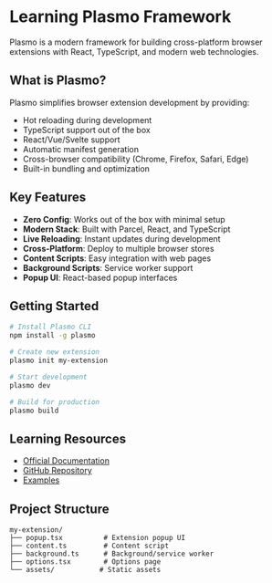 # Learning Plasmo Framework

Plasmo is a modern framework for building cross-platform browser extensions with React, TypeScript, and modern web technologies.

## What is Plasmo?

Plasmo simplifies browser extension development by providing:

- Hot reloading during development
- TypeScript support out of the box
- React/Vue/Svelte support
- Automatic manifest generation
- Cross-browser compatibility (Chrome, Firefox, Safari, Edge)
- Built-in bundling and optimization

## Key Features

- **Zero Config**: Works out of the box with minimal setup
- **Modern Stack**: Built with Parcel, React, and TypeScript
- **Live Reloading**: Instant updates during development
- **Cross-Platform**: Deploy to multiple browser stores
- **Content Scripts**: Easy integration with web pages
- **Background Scripts**: Service worker support
- **Popup UI**: React-based popup interfaces

## Getting Started

```bash
# Install Plasmo CLI
npm install -g plasmo

# Create new extension
plasmo init my-extension

# Start development
plasmo dev

# Build for production
plasmo build
```

## Learning Resources

- [Official Documentation](https://docs.plasmo.com/)
- [GitHub Repository](https://github.com/PlasmoHQ/plasmo)
- [Examples](https://github.com/PlasmoHQ/examples)

## Project Structure

```
my-extension/
├── popup.tsx          # Extension popup UI
├── content.ts         # Content script
├── background.ts      # Background/service worker
├── options.tsx        # Options page
└── assets/           # Static assets
```
